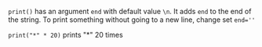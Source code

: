 `print()` has an argument `end` with default value `\n`. It adds `end` to the end of the string.
To print something without going to a new line, change set `end=''`

`print("*" * 20)` prints "\*" 20 times
